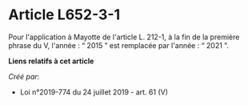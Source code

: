 # Article L652-3-1

Pour l'application à Mayotte de l'article L. 212-1, à la fin de la première phrase du V, l'année : “ 2015 ” est remplacée par
l'année : “ 2021 ”.

**Liens relatifs à cet article**

_Créé par_:

  - Loi n°2019-774 du 24 juillet 2019 - art. 61 (V)
